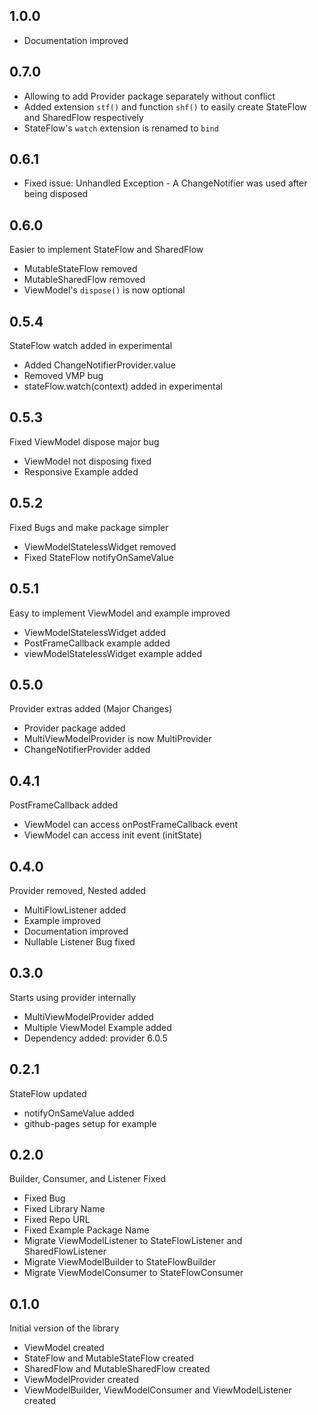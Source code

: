 ## 1.0.0
- Documentation improved

## 0.7.0
- Allowing to add Provider package separately without conflict
- Added extension `stf()` and function `shf()` to easily create StateFlow and SharedFlow respectively
- StateFlow's `watch` extension is renamed to `bind`

## 0.6.1
- Fixed issue: Unhandled Exception - A ChangeNotifier was used after being disposed

## 0.6.0
Easier to implement StateFlow and SharedFlow
- MutableStateFlow removed
- MutableSharedFlow removed
- ViewModel's `dispose()` is now optional 

## 0.5.4
StateFlow watch added in experimental
- Added ChangeNotifierProvider.value
- Removed VMP bug
- stateFlow.watch(context) added in experimental

## 0.5.3
Fixed ViewModel dispose major bug
- ViewModel not disposing fixed
- Responsive Example added

## 0.5.2
Fixed Bugs and make package simpler
- ViewModelStatelessWidget removed
- Fixed StateFlow notifyOnSameValue

## 0.5.1
Easy to implement ViewModel and example improved
- ViewModelStatelessWidget added
- PostFrameCallback example added
- viewModelStatelessWidget example added

## 0.5.0
Provider extras added (Major Changes)
- Provider package added
- MultiViewModelProvider is now MultiProvider
- ChangeNotifierProvider added

## 0.4.1
PostFrameCallback added
- ViewModel can access onPostFrameCallback event
- ViewModel can access init event (initState)

## 0.4.0
Provider removed, Nested added
- MultiFlowListener added
- Example improved
- Documentation improved
- Nullable Listener Bug fixed

## 0.3.0
Starts using provider internally
- MultiViewModelProvider added
- Multiple ViewModel Example added
- Dependency added: provider 6.0.5

## 0.2.1
StateFlow updated
- notifyOnSameValue added
- github-pages setup for example

## 0.2.0
Builder, Consumer, and Listener Fixed
- Fixed Bug
- Fixed Library Name
- Fixed Repo URL
- Fixed Example Package Name
- Migrate ViewModelListener to StateFlowListener and SharedFlowListener
- Migrate ViewModelBuilder to StateFlowBuilder
- Migrate ViewModelConsumer to StateFlowConsumer

## 0.1.0

Initial version of the library
- ViewModel created
- StateFlow and MutableStateFlow created
- SharedFlow and MutableSharedFlow created
- ViewModelProvider created
- ViewModelBuilder, ViewModelConsumer and ViewModelListener created
